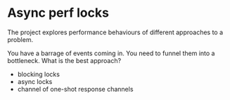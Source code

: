 # Async perf locks

The project explores performance behaviours of different approaches to a problem.

You have a barrage of events coming in.
You need to funnel them into a bottleneck.
What is the best approach?

- blocking locks
- async locks
- channel of one-shot response channels
